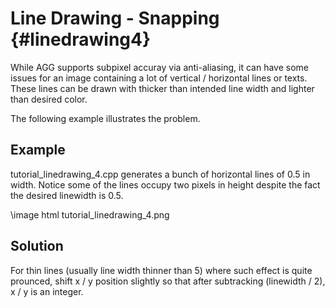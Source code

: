 Line Drawing - Snapping {#linedrawing4}
=======================================

While AGG supports subpixel accuray via anti-aliasing, it can have
some issues for an image containing a lot of vertical / horizontal
lines or texts.  These lines can be drawn with thicker than intended
line width and lighter than desired color.

The following example illustrates the problem.

Example
-------

tutorial_linedrawing_4.cpp generates a bunch of horizontal lines
of 0.5 in width.  Notice some of the lines occupy two pixels in
height despite the fact the desired linewidth is 0.5.

\image html tutorial_linedrawing_4.png

Solution
--------

For thin lines (usually line width thinner than 5) where such effect
is quite prounced, shift x / y position slightly so that after
subtracking (linewidth / 2), x / y is an integer.
